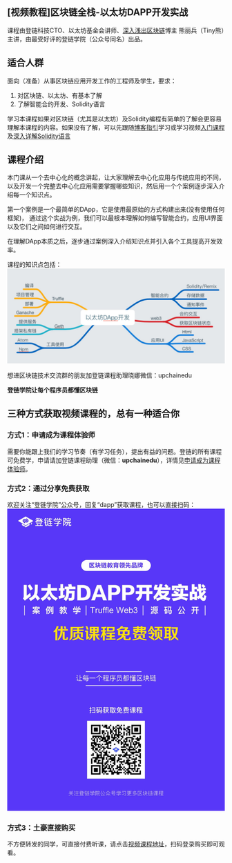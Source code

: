 ## [视频教程]区块链全栈-以太坊DAPP开发实战

课程由登链科技CTO、以太坊基金会讲师、[深入浅出区块链](https://learnblockchain.cn)博主 熊丽兵（Tiny熊）主讲，由最受好评的登链学院（公众号同名）出品。

## 适合人群

面向（准备）从事区块链应用开发工作的工程师及学生，要求：
1. 对区块链、以太坊、有基本了解
2. 了解智能合约开发、Solidity语言

学习本课程如果对区块链（尤其是以太坊）及Solidity编程有简单的了解会更容易理解本课程的内容。如果没有了解，可以先跟随[博客指引](https://learnblockchain.cn/2018/01/11/guide/)学习或学习视频[入门课程](https://wiki.learnblockchain.cn/course/beginner.html)及[深入详解Solidity语言](https://wiki.learnblockchain.cn/course/solidity.html)


## 课程介绍

本门课从一个去中心化的概念讲起，让大家理解去中心化应用与传统应用的不同，以及开发一个完整去中心化应用需要掌握哪些知识，然后用一个个案例逐步深入介绍每一个知识点。

第一个案例是一个最简单的DApp，它是使用最原始的方式构建出来(没有使用任何框架)，
通过这个实战为例，我们可以最根本理解如何编写智能合约，应用UI界面以及它们之间如何进行交互。

在理解DApp本质之后，逐步通过案例深入介绍知识点并引入各个工具提高开发效率。

课程的知识点包括：
![](../images/dapp_outline.jpeg)


想进区块链技术交流群的朋友加登链课程助理晓娜微信：upchainedu

**登链学院让每个程序员都懂区块链**

## 三种方式获取视频课程的，总有一种适合你

### 方式1：申请成为课程体验师
 需要你能跟上我们的学习节奏（有学习任务），提出有益的问题。登链的所有课程可免费学，申请请加登链课程助理（微信：**upchainedu**），详情见[申请成为课程体验师](https://learnblockchain.cn/course/#%E6%8B%9B%E5%8B%9F%E8%AF%BE%E7%A8%8B%E4%BD%93%E9%AA%8C%E5%B8%88)。

###  方式2：通过分享免费获取

欢迎关注“登链学院”公众号，回复“dapp”获取课程，也可以直接扫码：
![](../images/dapp.jpg)

### 方式3：土豪直接购买
不方便转发的同学，可直接付费听课，请点击[视频课程地址](https://ke.qq.com/course/335169?tuin=bd898bbf)，扫码登录购买即可观看。
